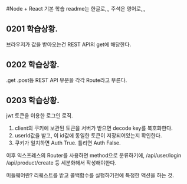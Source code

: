 #Node + React 기본 학습
readme는 한글로,,, 주석은 영어로,,,

## 0201 학습상황.

브라우저가 값을 받아오는건 REST API의 get에 해당한다.

## 0202 학습상황.

.get .post등 REST API 부분을 각각 Route라고 부른다.

## 0203 학습상황.

jwt 토큰을 이용한 로그인 로직.

1. client의 쿠키에 보관된 토큰을 서버가 받으면 decode key를 복호화한다.
2. userId값을 받고, 이 id값에 동일한 토큰이 저장되어있는지 확인한다.
3. 쿠키가 일치하면 Auth True. 틀리면 Auth False.

이후 익스프레스의 Router를 사용하면 method으로 분류하기에,
/api/user/login
/api/product/create 등 세분화해서 작성해야한다.

미들웨어란? 리퀘스트를 받고 콜백함수를 실행하기전에 특정한 액션을 하는 것.
